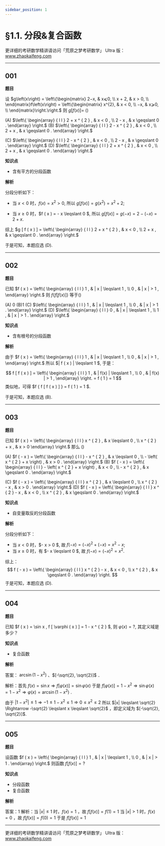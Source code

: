 ```yaml
---
sidebar_position: 1
---
```


# §1.1. 分段&复合函数

更详细的考研数学精讲请访问「荒原之梦考研数学」 Ultra 版：www.zhaokaifeng.com

---

## 001

**题目**

设 $g⁡⁡\left(x\right) = \left\{\begin{matrix} 2−x, & x⩽0, \\ x + 2, & x > 0, \\  \end{matrix}f⁡⁡\left(x\right) = \left\{\begin{matrix} x^{2}, & x < 0, \\ −x, & x⩾0, \\  \end{matrix}\right.\right.$ 则 $g [ f ( x ) ] =$ ()

(A) $\left\{ \begin{array} { l l } 2 + x ^ { 2 } , & x < 0 , \\ 2 - x , & x \geqslant 0 . \end{array} \right.$	(B) $\left\{ \begin{array} { l l } 2 - x ^ { 2 } , & x < 0 , \\ 2 + x , & x \geqslant 0 . \end{array} \right.$

(C) $\left\{ \begin{array} { l l } 2 - x ^ { 2 } , & x < 0 , \\ 2 - x , & x \geqslant 0 . \end{array} \right.$	(D) $\left\{ \begin{array} { l l } 2 + x ^ { 2 } , & x < 0 , \\ 2 + x , & x \geqslant 0 . \end{array} \right.$

**知识点**

- 含有平方的分段函数

**解析**

分段分析如下：

- 当 $x < 0$ 时，$f ( x ) = x ^ { 2 } > 0$, 所以 $g [ f ( x ) ] = g \left( x ^ { 2 } \right) = x ^ { 2 } + 2$;

- 当 $x \geqslant 0$ 时，$f ( x ) = - x \leqslant 0 $, 所以 $g [ f ( x ) ] = g ( - x ) = 2 - ( - x ) = 2 + x$.

综上 $g [ f ( x ) ] = \left\{ \begin{array} { l l } 2 + x ^ { 2 } , & x < 0 , \\ 2 + x , & x \geqslant 0 . \end{array} \right.$

于是可知，本题应选 (D).

---

## 002

**题目**

已知 $f ( x ) = \left\{ \begin{array} { l l } 1 , & | x | \leqslant 1 , \\ 0 , & | x | > 1 , \end{array} \right.$ 则 $f \{ f [ f ( x ) ] \}$ 等于() 

(A) 0	(B)1	(C) $\left\{ \begin{array} { l l } 1 , & | x | \leqslant 1 , \\ 0 , & | x | > 1 . \end{array} \right.$	(D) $\left\{ \begin{array} { l l } 0 , & | x | \leqslant 1 , \\ 1 , & | x | > 1 . \end{array} \right.$

**知识点**

- 含有根号的分段函数

**解析**

由于 $f ( x ) = \left\{ \begin{array} { l l } 1 , & | x | \leqslant 1 , \\ 0 , & | x | > 1 , \end{array} \right.$ 所以 $| f ( x ) | \leqslant 1 $, 于是：

$$
f [ f ( x ) ] = \left\{ \begin{array} { l l } 1 , & | f(x) | \leqslant 1 , \\ 0 , & | f(x) | > 1 , \end{array} \right. = f ( 1 ) = 1
$$
类似地，可得 $f \{ f [ f ( x ) ] \} = f ( 1 ) = 1 $.

于是可知，本题应选 (B).

---

## 003

**题目**

已知 $f ( x ) = \left\{ \begin{array} { l l } x ^ { 2 } , & x \leqslant 0 , \\ x ^ { 2 } + x , & x > 0 \end{array} \right.$ 那么 ()

(A) $f ( - x ) = \left\{ \begin{array} { l l } - x ^ { 2 } , & x \leqslant 0 , \\ - \left( x ^ { 2 } + x \right) , & x > 0 . \end{array} \right.$	(B) $f ( - x ) = \left\{ \begin{array} { l l } - \left( x ^ { 2 } + x \right) , & x < 0 , \\ - x ^ { 2 } , & x \geqslant 0 . \end{array} \right.$

(C) $f ( - x ) = \left\{ \begin{array} { l l } x ^ { 2 } , & x \leqslant 0 , \\ x ^ { 2 } - x , & x > 0 . \end{array} \right.$		(D) $f ( - x ) = \left\{ \begin{array} { l l } x ^ { 2 } - x , & x < 0 , \\ x ^ { 2 } , & x \geqslant 0 . \end{array} \right.$

**知识点**

- 自变量取反的分段函数

**解析**

分段分析如下：

- 当 $x < 0$ 时，$- x > 0 $, 故 $f ( - x ) = ( - x ) ^ { 2 } + ( - x ) = x ^ { 2 } - x$;
- 当 $x \geqslant 0$ 时，有 $- x \leqslant 0 $, 故 $f ( - x ) = ( - x ) ^ { 2 } = x ^ { 2 }$.

综上：
$$
f ( - x ) = \left\{ \begin{array} { l l } x ^ { 2 } - x , & x < 0 , \\ x ^ { 2 } , & x \geqslant 0 . \end{array} \right.
$$
于是可知，本题应选 (D). 

---

## 004

**题目**

已知 $f ( x ) = \sin x , f [ \varphi ( x ) ] = 1 - x ^ { 2 } $, 则 $\varphi ( x ) =?$, 其定义域是多少？

**知识点**

- 复合函数

**解析**

答案： $\arcsin \left(1-x^2\right)$ 、$[-\sqrt{2}, \sqrt{2}]$ ．

解析：首先 $f(x)=\sin x \Rightarrow f[\varphi(x)]=\sin \varphi(x)$ 
于是 $f[\varphi(x)]=1-x^2 \Rightarrow \sin \varphi(x)=1-x^2 \Rightarrow \varphi(x)=\arcsin \left(1-x^2\right)$ .

由于 $\left|1-x^2\right| \leqslant 1 \Rightarrow -1 \leqslant 1-x^2 \leqslant 1 \Rightarrow 0 \leqslant x^2 \leqslant 2$
所以 $|x| \leqslant \sqrt{2} \Rightarrow -\sqrt{2} \leqslant x \leqslant \sqrt{2}$  ，即定义域为 $[-\sqrt{2}, \sqrt{2}]$.

---

## 005

**题目**

设函数 $f ( x ) = \left\{ \begin{array} { l l } 1 , & | x | \leqslant 1 , \\ 0 , & | x | > 1 . \end{array} \right.$ 则函数 $f [ f ( x ) ] = ?$

**知识点**

- 分段函数
- 复合函数

**解析**

答案：1
解析：当 $|x| \leqslant 1$ 时，$f(x)=1$ ，故 $f[f(x)]=f(1)=1$
当 $|x|>1$ 时，$f(x)=0$ ，故 $f[f(x)]=f(0)=1$
于是 $f[f(x)]=1$

---

更详细的考研数学精讲请访问「荒原之梦考研数学」 Ultra 版：www.zhaokaifeng.com